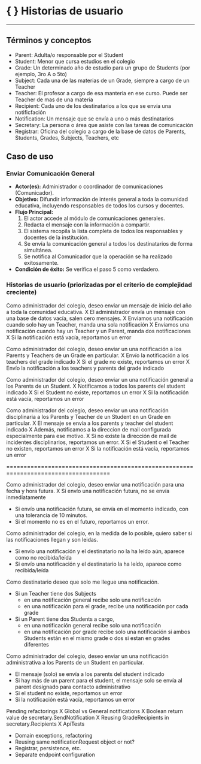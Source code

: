# { } Historias de usuario
---

## Términos y conceptos
- Parent: Adulta/o responsable por el Student
- Student: Menor que cursa estudios en el colegio
- Grade: Un determinado año de estudio para un grupo de Students (por ejemplo, 3ro A o 5to)
- Subject: Cada una de las materias de un Grade, siempre a cargo de un Teacher
- Teacher: El profesor a cargo de esa manteria en ese curso. Puede ser Teacher de mas de una materia
- Recipient: Cada uno de los destinatarios a los que se envía una notificfación
- Notification: Un mensaje que se envía a uno o más destinatarios
- Secretary: La persona o área que asiste con las tareas de comunicación
- Registrar: Oficina del colegio a cargo de la base de datos de Parents, Students, Grades, Subjects, Teachers, etc

## Caso de uso

### Enviar Comunicación General

- **Actor(es):** Administrador o coordinador de comunicaciones (Comunicador).  
- **Objetivo:** Difundir información de interés general a toda la comunidad educativa, incluyendo responsables de todos los cursos y docentes.  
- **Flujo Principal:**
  1. El actor accede al módulo de comunicaciones generales.
  2. Redacta el mensaje con la información a compartir.
  3. El sistema recopila la lista completa de todos los responsables y docentes de la institución.
  4. Se envía la comunicación general a todos los destinatarios de forma simultánea.
  5. Se notifica al Comunicador que la operación se ha realizado exitosamente.  
- **Condición de éxito:** Se verifica el paso 5 como verdadero.

### Historias de usuario (priorizadas por el criterio de complejidad creciente)

Como administrador del colegio, deseo enviar un mensaje de inicio del año a toda la comunidad educativa.
  X El administrador envía un mensaje con una base de datos vacía, salen cero mensajes.
  X Enviamos una notificación cuando solo hay un Teacher, manda una sola notificación
  X Enviamos una notificación cuando hay un Teacher y un Parent, manda dos notificaciones
  X Si la notificación está vacía, reportamos un error

Como administrador del colegio, deseo enviar un una notificación a los Parents y Teachers de un Grade en particular.
  X Envío la notificación a los teachers del grade indicado
  X Si el grade no existe, reportamos un error
  X Envío la notificación a los teachers y parents del grade indicado

Como administrador del colegio, deseo enviar un una notificación general a los Parents de un Student.
  X Notificamos a todos los parents del student indicado
  X Si el Student no existe, reportamos un error
  X Si la notificación está vacía, reportamos un error

Como administrador del colegio, deseo enviar un una notificación disciplinaria a los Parents y Teacher de un Student
en un Grade en particular.
  X El mensaje se envía a los parents y teacher del student indicado
  X Además, notificamos a la direccion de mail configurada especialmente para ese motivo.
  X Si no existe la dirección de mail de incidentes disciplinarios, reportamos un error.
  X Si el Student o el Teacher no existen, reportamos un error
  X Si la notificación está vacía, reportamos un error

====================================================================================

Como administrador del colegio, deseo enviar una notificación para una fecha y hora futura.
  X Si envío una notificación futura, no se envía inmediatamente
  - Si envío una notificación futura, se envía en el momento indicado, con una tolerancia de 10 minutos.
  - Si el momento no es en el futuro, reportamos un error.

Como administrador del colegio, en la medida de lo posible, quiero saber si las notificaciones llegan y son leidas.
  - Si envío una notificación y el destinatario no la ha leído aún, aparece como no recibida/leída
  - Si envío una notificación y el destinatario la ha leído, aparece como recibida/leída

Como destinatario deseo que solo me llegue una notificación.
  - Si un Teacher tiene dos Subjects
    - en una notificación general recibe solo una notificación
    - en una notificación para el grade, recibe una notificación por cada grade
  - Si un Parent tiene dos Students a cargo,
    - en una notificación general recibe solo una notificación
    - en una notificación por grade recibe solo una notificación si ambos Students están en el mismo grade o dos si
      estan en grades diferentes

Como administrador del colegio, deseo enviar un una notificación administrativa a los Parents de un Student
en particular.
  - El mensaje (solo) se envía a los parents del student indicado
  - Si hay más de un parent para el student, el mensaje solo se envía al parent designado para contacto administrativo
  - Si el student no existe, reportamos un error
  - Si la notificación está vacía, reportamos un error


Pending refactorings
  X Global vs General notifications
  X Boolean return value de secretary.SendNotification
  X Reusing GradeRecipients in secretary.Recipients
  X ApiTests
  - Domain exceptions, refactoring
  - Reusing same notificationRequest object or not?
  - Registrar, persistence, etc.
  - Separate endpoint configuration
